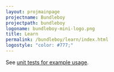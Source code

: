 ```yaml
---
layout: projmainpage
projectname: Bundleboy
projectpath: bundleboy
logoname: bundleboy-mini-logo.png
title: Learn
permalink: /bundleboy/learn/index.html
logostyle: "color: #777;"
---
```



See [unit tests for example usage](https://github.com/storm-enroute/bundleboy/tree/master/src/test/scala/org/stormenroute/bundleboy).
